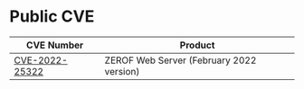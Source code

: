 # Public CVE

| CVE Number                              | Product                                   |
| --------------------------------------- | ----------------------------------------- |
| [CVE-2022-25322](CVE-2022-25322.md) | ZEROF Web Server (February 2022 version) |
